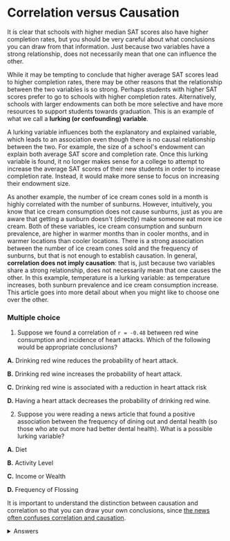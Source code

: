 <!-- Copyright (C)  Google, Runestone Interactive LLC
  This work is licensed under the Creative Commons Attribution-ShareAlike 4.0
  International License. To view a copy of this license, visit
  http://creativecommons.org/licenses/by-sa/4.0/. -->

Correlation versus Causation
============================

It is clear that schools with higher median SAT scores also have higher
completion rates, but you should be very careful about what conclusions
you can draw from that information. Just because two variables have a
strong relationship, does not necessarily mean that one can influence
the other.

While it may be tempting to conclude that higher average SAT scores lead
to higher completion rates, there may be other reasons that the
relationship between the two variables is so strong. Perhaps students
with higher SAT scores prefer to go to schools with higher completion
rates. Alternatively, schools with larger endowments can both be more
selective and have more resources to support students towards
graduation. This is an example of what we call a **lurking (or
confounding) variable**.

A lurking variable influences both the explanatory and explained
variable, which leads to an association even though there is no causal
relationship between the two. For example, the size of a school's
endowment can explain both average SAT score and completion rate. Once
this lurking variable is found, it no longer makes sense for a college
to attempt to increase the average SAT scores of their new students in
order to increase completion rate. Instead, it would make more sense to
focus on increasing their endowment size.

As another example, the number of ice cream cones sold in a month is
highly correlated with the number of sunburns. However, intuitively, you
know that ice cream consumption does not cause sunburns, just as you are
aware that getting a sunburn doesn't (directly) make someone eat more
ice cream. Both of these variables, ice cream consumption and sunburn
prevalence, are higher in warmer months than in cooler months, and in
warmer locations than cooler locations. There is a strong association
between the number of ice cream cones sold and the frequency of
sunburns, but that is not enough to establish causation. In general,
**correlation does not imply causation**: that is, just because two
variables share a strong relationship, does not necessarily mean that
one causes the other. In this example, temperature is a lurking
variable: as temperature increases, both sunburn prevalence and ice
cream consumption increase. This article goes into more detail about
when you might like to choose one over the other.

### Multiple choice

1. Suppose we found a correlation of `r = -0.48` between red wine
consumption and incidence of heart attacks. Which of the following would
be appropriate conclusions?

**A.**   Drinking red wine reduces the probability of heart attack.

**B.**   Drinking red wine increases the probability of heart attack.

**C.**   Drinking red wine is associated with a reduction in heart attack
    risk

**D.**   Having a heart attack decreases the probability of drinking red
    wine.

2. Suppose you were reading a news article that found a positive
association between the frequency of dining out and dental health (so
those who ate out more had better dental health). What is a possible
lurking variable?

**A.**   Diet

**B.**   Activity Level

**C.**   Income or Wealth

**D.**   Frequency of Flossing

It is important to understand the distinction between causation and
correlation so that you can draw your own conclusions, since [the news
often confuses correlation and
causation](http://www.rebeccabarter.com/cv/talks/Cal_Day_Presentation.pdf).

<details>
<summary>Answers</summary>
<br>
 
1. Drinking red wine is associated with a reduction in heart attack
    risk
 
2. Income or Wealth

</details>